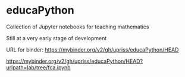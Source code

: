 # educaPython

Collection of Jupyter notebooks for teaching mathematics

Still at a very early stage of development

URL for binder: https://mybinder.org/v2/gh/upriss/educaPython/HEAD

https://mybinder.org/v2/gh/upriss/educaPython/HEAD?urlpath=lab/tree/fca.ipynb
